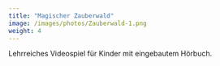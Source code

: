 ```yaml
---
title: "Magischer Zauberwald"
image: /images/photos/Zauberwald-1.png
weight: 4
---
```


Lehrreiches Videospiel für Kinder mit eingebautem Hörbuch.
